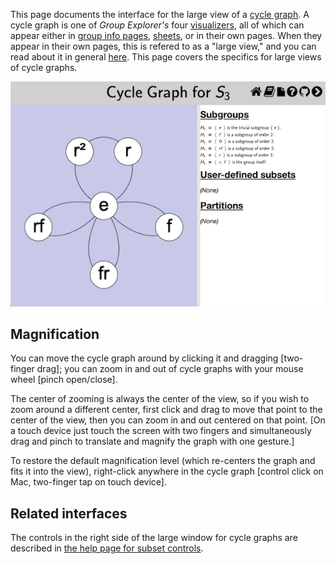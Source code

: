 
This page documents the interface for the large view of a [cycle
graph](rf-groupterms.md#cycle-graph). A cycle graph is one of
*Group Explorer's* four [visualizers](rf-geterms.md#visualizers), all of
which can appear either in [group info pages](rf-um-groupwindow.md),
[sheets](rf-geterms.md#sheets), or in their own pages. When they appear in
their own pages, this is refered to as a "large view," and you can read
about it in general [here](rf-um-largewindow.md). This page covers the
specifics for large views of cycle graphs.

![A large view of a cycle graph](illustration-cgwindow.png)

## Magnification

You can move the cycle graph around by clicking it and dragging [two-finger drag];
you can zoom in and out of cycle graphs with your mouse wheel [pinch open/close].

The center of zooming is always the center of the view, so if you wish to
zoom around a different center, first click and drag to move that point to
the center of the view, then you can zoom in and out centered on that point.
[On a touch device just touch the screen with two fingers and simultaneously
drag and pinch to translate and magnify the graph with one gesture.]

To restore the default magnification level (which re-centers the graph and fits it
into the view), right-click anywhere in the cycle graph [control click on Mac,
two-finger tap on touch device].

## Related interfaces

The controls in the right side of the large window for cycle graphs are
described in [the help page for subset controls](rf-um-subsetlistbox.md).

